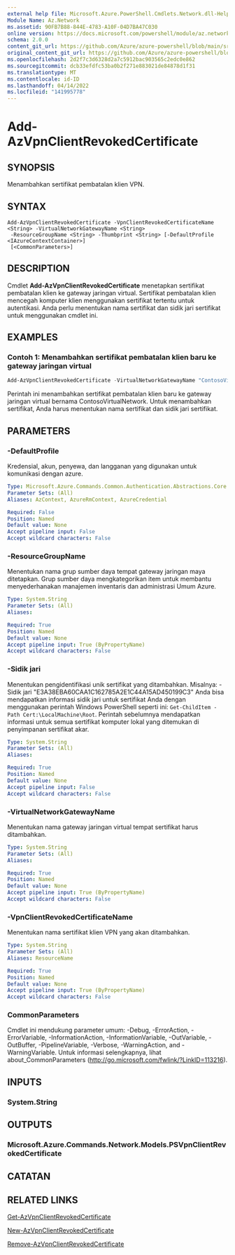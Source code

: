 ```yaml
---
external help file: Microsoft.Azure.PowerShell.Cmdlets.Network.dll-Help.xml
Module Name: Az.Network
ms.assetid: 90FB7B88-844E-4783-A10F-04D7BA47C030
online version: https://docs.microsoft.com/powershell/module/az.network/add-azvpnclientrevokedcertificate
schema: 2.0.0
content_git_url: https://github.com/Azure/azure-powershell/blob/main/src/Network/Network/help/Add-AzVpnClientRevokedCertificate.md
original_content_git_url: https://github.com/Azure/azure-powershell/blob/main/src/Network/Network/help/Add-AzVpnClientRevokedCertificate.md
ms.openlocfilehash: 2d2f7c3d6328d2a7c5912bac903565c2edc0e862
ms.sourcegitcommit: dcb33efdfc53ba0b2f271e883021de84878d1f31
ms.translationtype: MT
ms.contentlocale: id-ID
ms.lasthandoff: 04/14/2022
ms.locfileid: "141995778"
---
```

# Add-AzVpnClientRevokedCertificate

## SYNOPSIS
Menambahkan sertifikat pembatalan klien VPN.

## SYNTAX

```
Add-AzVpnClientRevokedCertificate -VpnClientRevokedCertificateName <String> -VirtualNetworkGatewayName <String>
 -ResourceGroupName <String> -Thumbprint <String> [-DefaultProfile <IAzureContextContainer>]
 [<CommonParameters>]
```

## DESCRIPTION
Cmdlet **Add-AzVpnClientRevokedCertificate** menetapkan sertifikat pembatalan klien ke gateway jaringan virtual.
Sertifikat pembatalan klien mencegah komputer klien menggunakan sertifikat tertentu untuk autentikasi.
Anda perlu menentukan nama sertifikat dan sidik jari sertifikat untuk menggunakan cmdlet ini.

## EXAMPLES

### Contoh 1: Menambahkan sertifikat pembatalan klien baru ke gateway jaringan virtual
```powershell
Add-AzVpnClientRevokedCertificate -VirtualNetworkGatewayName "ContosoVirtualNetwork" -ResourceGroupName "ContosoResourceGroup" -VpnClientRevokedCertificateName "ContosoRevokedClientCertificate" -Thumbprint "E3A38EBA60CAA1C162785A2E1C44A15AD450199C3"
```

Perintah ini menambahkan sertifikat pembatalan klien baru ke gateway jaringan virtual bernama ContosoVirtualNetwork.
Untuk menambahkan sertifikat, Anda harus menentukan nama sertifikat dan sidik jari sertifikat.

## PARAMETERS

### -DefaultProfile
Kredensial, akun, penyewa, dan langganan yang digunakan untuk komunikasi dengan azure.

```yaml
Type: Microsoft.Azure.Commands.Common.Authentication.Abstractions.Core.IAzureContextContainer
Parameter Sets: (All)
Aliases: AzContext, AzureRmContext, AzureCredential

Required: False
Position: Named
Default value: None
Accept pipeline input: False
Accept wildcard characters: False
```

### -ResourceGroupName
Menentukan nama grup sumber daya tempat gateway jaringan maya ditetapkan.
Grup sumber daya mengkategorikan item untuk membantu menyederhanakan manajemen inventaris dan administrasi Umum Azure.

```yaml
Type: System.String
Parameter Sets: (All)
Aliases:

Required: True
Position: Named
Default value: None
Accept pipeline input: True (ByPropertyName)
Accept wildcard characters: False
```

### -Sidik jari
Menentukan pengidentifikasi unik sertifikat yang ditambahkan.
Misalnya: -Sidik jari "E3A38EBA60CAA1C162785A2E1C44A15AD450199C3" Anda bisa mendapatkan informasi sidik jari untuk sertifikat Anda dengan menggunakan perintah Windows PowerShell seperti ini: `Get-ChildItem -Path Cert:\LocalMachine\Root`.
Perintah sebelumnya mendapatkan informasi untuk semua sertifikat komputer lokal yang ditemukan di penyimpanan sertifikat akar.

```yaml
Type: System.String
Parameter Sets: (All)
Aliases:

Required: True
Position: Named
Default value: None
Accept pipeline input: False
Accept wildcard characters: False
```

### -VirtualNetworkGatewayName
Menentukan nama gateway jaringan virtual tempat sertifikat harus ditambahkan.

```yaml
Type: System.String
Parameter Sets: (All)
Aliases:

Required: True
Position: Named
Default value: None
Accept pipeline input: True (ByPropertyName)
Accept wildcard characters: False
```

### -VpnClientRevokedCertificateName
Menentukan nama sertifikat klien VPN yang akan ditambahkan.

```yaml
Type: System.String
Parameter Sets: (All)
Aliases: ResourceName

Required: True
Position: Named
Default value: None
Accept pipeline input: True (ByPropertyName)
Accept wildcard characters: False
```

### CommonParameters
Cmdlet ini mendukung parameter umum: -Debug, -ErrorAction, -ErrorVariable, -InformationAction, -InformationVariable, -OutVariable, -OutBuffer, -PipelineVariable, -Verbose, -WarningAction, and -WarningVariable. Untuk informasi selengkapnya, lihat about_CommonParameters (http://go.microsoft.com/fwlink/?LinkID=113216).

## INPUTS

### System.String

## OUTPUTS

### Microsoft.Azure.Commands.Network.Models.PSVpnClientRevokedCertificate

## CATATAN

## RELATED LINKS

[Get-AzVpnClientRevokedCertificate](./Get-AzVpnClientRevokedCertificate.md)

[New-AzVpnClientRevokedCertificate](./New-AzVpnClientRevokedCertificate.md)

[Remove-AzVpnClientRevokedCertificate](./Remove-AzVpnClientRevokedCertificate.md)


